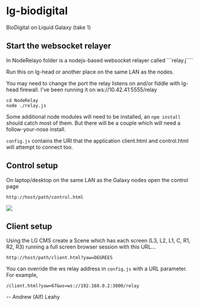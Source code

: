 # lg-biodigital

BioDigital on Liquid Galaxy (take 1)

## Start the websocket relayer

In NodeRelayo folder is a nodejs-based websocket relayer called ```relay.j````

Run this on lg-head or another place on the same LAN as the nodes.

You may need to change the port the relay listens on and/or fiddle with lg-head firewall. 
I've been running it on ws://10.42.41:5555/relay

```
cd NodeRelay
node ./relay.js
```

Some additional node modules will need to be installed, an ```npm install``` should catch most of them.
But there will be a couple which will need a follow-your-nose install.

```config.js``` contains the URI that the application client.html and control.html will attempt to connect too.


## Control setup

On laptop/desktop on the same LAN as the Galaxy nodes open the control page

```
http://host/path/control.html
```

![](BioControl1.jpg)

## Client setup

Using the LG CMS create a Scene which has each screen (L3, L2, L1, C, R1, R2, R3) running a full screen browser session with this URL...

```
http://host/path/client.html?yaw=DEGREES
```

You can override the ws relay address in ```config.js``` with a URL parameter. For example, 

``` 
/client.html?yaw=67&ws=ws://192.168.0.2:3000/relay
```


-- 
Andrew (Alf) Leahy
